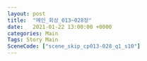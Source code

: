 ```yaml
---
layout: post
title:  "메인_회상_013~028장"
date:   2021-01-22 13:00:00 +0000
categories: Main
Tags: Story Main
SceneCode: ["scene_skip_cp013-028_q1_s10"]
---
```

